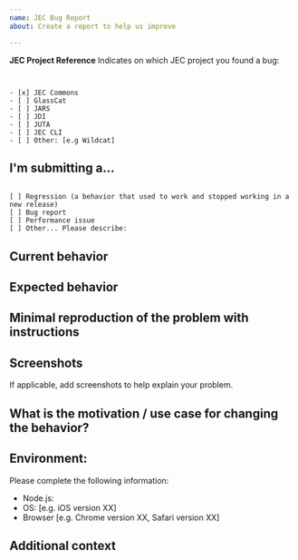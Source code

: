 ```yaml
---
name: JEC Bug Report
about: Create a report to help us improve

---
```


<!--
PLEASE HELP US PROCESS GITHUB ISSUES FASTER BY PROVIDING THE FOLLOWING INFORMATION.
ISSUES MISSING IMPORTANT INFORMATION MAY BE CLOSED WITHOUT INVESTIGATION.
-->

**JEC Project Reference**
Indicates on which JEC project you found a bug:
<pre><code>
<!-- Check one of the following options with "x" -->
- [x] JEC Commons
- [ ] GlassCat
- [ ] JARS
- [ ] JDI
- [ ] JUTA
- [ ] JEC CLI
- [ ] Other: [e.g Wildcat]
</code></pre>

## I'm submitting a...
<pre><code>
[ ] Regression (a behavior that used to work and stopped working in a new release)
[ ] Bug report  <!-- Please search GitHub for a similar issue or PR before submitting -->
[ ] Performance issue
[ ] Other... Please describe:
</code></pre>

## Current behavior
<!-- Describe how the issue manifests. -->

## Expected behavior
<!-- Describe what the desired behavior would be. -->

## Minimal reproduction of the problem with instructions
<!--
For bug reports please provide the steps to reproduce the behavior:
1. Create a jslet '...'
2. Add '....'
3. Run the server '....'
4. See error
-->

## Screenshots
If applicable, add screenshots to help explain your problem.

## What is the motivation / use case for changing the behavior?
<!-- Describe the motivation or the concrete use case. -->

## Environment:
 Please complete the following information:

 - Node.js: <!-- run `node --version` -->
 - OS: [e.g. iOS  version XX]
 - Browser [e.g. Chrome version XX, Safari version XX]

## Additional context
<!-- Anything else relevant? -->
